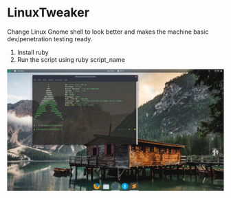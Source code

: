 # LinuxTweaker
Change Linux Gnome shell to look better and makes the machine basic dev/penetration testing ready.


1. Install ruby
2. Run the script using ruby script_name

 ![LinuxTweaker/screenshot/Screenshot from 2018-06-30 17-23-44.png](https://raw.githubusercontent.com/aadarshkarumathil/LinuxTweaker/master/screenshot/Screenshot%20from%202018-06-30%2017-23-44.png)
